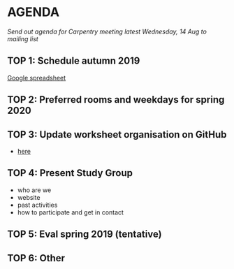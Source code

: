 # AGENDA

*Send out agenda for Carpentry meeting latest Wednesday, 14 Aug to mailing list*

## TOP 1: Schedule autumn 2019

[Google spreadsheet](https://docs.google.com/spreadsheets/d/1VwTIFt6Tce4ncJ_x8m4ygzHldF6tYDbAfLLNX5ae8Qg/edit?usp=sharing)

## TOP 2: Preferred rooms and weekdays for spring 2020

## TOP 3: Update worksheet organisation on GitHub

* [here](../organisational/tree/master/workshop_operations)

## TOP 4: Present Study Group

* who are we
* website
* past activities
* how to participate and get in contact

## TOP 5: Eval spring 2019 (tentative)


## TOP 6: Other
